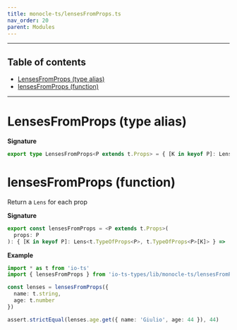 ```yaml
---
title: monocle-ts/lensesFromProps.ts
nav_order: 20
parent: Modules
---
```


---

<h2 class="text-delta">Table of contents</h2>

- [LensesFromProps (type alias)](#lensesfromprops-type-alias)
- [lensesFromProps (function)](#lensesfromprops-function)

---

# LensesFromProps (type alias)

**Signature**

```ts
export type LensesFromProps<P extends t.Props> = { [K in keyof P]: Lens<t.TypeOfProps<P>, t.TypeOfProps<P>[K]> }
```

# lensesFromProps (function)

Return a `Lens` for each prop

**Signature**

```ts
export const lensesFromProps = <P extends t.Props>(
  props: P
): { [K in keyof P]: Lens<t.TypeOfProps<P>, t.TypeOfProps<P>[K]> } => ...
```

**Example**

```ts
import * as t from 'io-ts'
import { lensesFromProps } from 'io-ts-types/lib/monocle-ts/lensesFromProps'

const lenses = lensesFromProps({
  name: t.string,
  age: t.number
})

assert.strictEqual(lenses.age.get({ name: 'Giulio', age: 44 }), 44)
```
